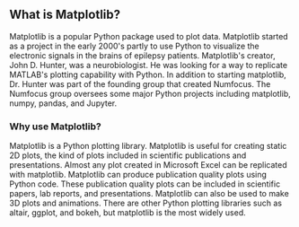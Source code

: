 
## What is Matplotlib?
Matplotlib is a popular Python package used to plot data. Matplotlib started as a project in the early 2000's partly to use Python to visualize the electronic signals in the brains of epilepsy patients. Matplotlib's creator, John D. Hunter, was a neurobiologist. He was looking for a way to replicate MATLAB's plotting capability with Python. In addition to starting matplotlib, Dr. Hunter was part of the founding group that created Numfocus. The Numfocus group oversees some major Python projects including matplotlib, numpy, pandas, and Jupyter.
### Why use Matplotlib?
Matplotlib is a Python plotting library. Matplotlib is useful for creating static 2D plots, the kind of plots included in scientific publications and presentations. Almost any plot created in Microsoft Excel can be replicated with matplotlib.  Matplotlib can produce publication quality plots using Python code.  These publication quality plots can be included in scientific papers, lab reports, and presentations. Matplotlib can also be used to make 3D plots and animations. There are other Python plotting libraries such as altair, ggplot, and bokeh, but matplotlib is the most widely used.
 

